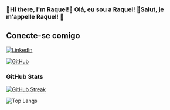 ### 🐞Hi there, I'm Raquel!🐞 Olá, eu sou a Raquel! 🐞Salut, je m'appelle Raquel! 🐞

## Conecte-se comigo
[![LinkedIn](https://img.shields.io/badge/LinkedIn-000?style=for-the-badge&logo=linkedin&logoColor=0E76A8)](https://www.linkedin.com/in/rhswire/)

[![GitHub](https://img.shields.io/badge/GitHub-000?style=for-the-badge&logo=github&logoColor=)](https://github.com/rhswire)


### GitHub Stats
[![GitHub Streak](https://streak-stats.demolab.com/?user=rhswire&theme=bear&background=000&border=30A3DC&dates=FFF)](https://git.io/streak-stats)

![Top Langs](https://github-readme-stats-git-masterrstaa-rickstaa.vercel.app/api/top-langs/?username=rhswire&bg_color=000&border_color=30A3DC&title_color=E94D5F&text_color=FFF)
<!--
**rhswire/rhswire** is a ✨ _special_ ✨ repository because its `README.md` (this file) appears on your GitHub profile.

Here are some ideas to get you started:

- 🔭 I’m currently working on ...
- 🌱 I’m currently learning ...
- 👯 I’m looking to collaborate on ...
- 🤔 I’m looking for help with ...
- 💬 Ask me about ...
- 📫 How to reach me: ...
- 😄 Pronouns: ...
- ⚡ Fun fact: ...
-->
